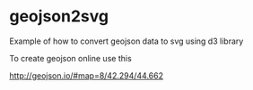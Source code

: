 # geojson2svg
Example of how to convert geojson data to svg using d3 library

To create geojson online use this

http://geojson.io/#map=8/42.294/44.662

